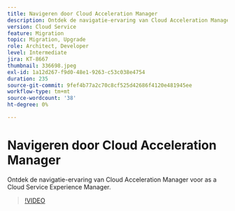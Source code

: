 ```yaml
---
title: Navigeren door Cloud Acceleration Manager
description: Ontdek de navigatie-ervaring van Cloud Acceleration Manager voor as a Cloud Service Experience Manager.
version: Cloud Service
feature: Migration
topic: Migration, Upgrade
role: Architect, Developer
level: Intermediate
jira: KT-8667
thumbnail: 336698.jpeg
exl-id: 1a12d267-f9d0-48e1-9263-c53c038e4754
duration: 235
source-git-commit: 9fef4b77a2c70c8cf525d42686f4120e481945ee
workflow-type: tm+mt
source-wordcount: '38'
ht-degree: 0%

---
```


# Navigeren door Cloud Acceleration Manager

Ontdek de navigatie-ervaring van Cloud Acceleration Manager voor as a Cloud Service Experience Manager.

>[!VIDEO](https://video.tv.adobe.com/v/336698?quality=12&learn=on)
